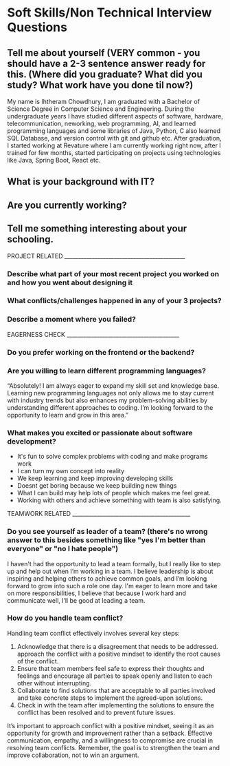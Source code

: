 # Soft Skills/Non Technical	Interview Questions		



## Tell me about yourself (VERY common - you should have a 2-3 sentence answer ready for this. (Where did you graduate? What did you study? What work have you done til now?)	
My name is Ihtheram Chowdhury, I am graduated with a Bachelor of Science Degree in Computer Science and Engineering. During the undergraduate years I have studied different aspects of software, hardware, telecommunication, neworking, web programming, AI, and learned programming languages and some libraries of Java, Python, C also learned SQL Database, and version control with git and github etc. After graduation, I started working at Revature where I am currently working right now, after I trained for few months, started participating on projects using technologies like Java, Spring Boot, React etc.

## What is your background with IT?

## Are you currently working?

## Tell me something interesting about your schooling.	

PROJECT RELATED ____________________________________________

### Describe what part of your most recent project you worked on and how you went about designing it	

### What conflicts/challenges happened in any of your 3 projects?	

### Describe a moment where you failed?			

EAGERNESS CHECK _________________________________________

### Do you prefer working on the frontend or the backend?

### Are you willing to learn different programming languages?			
“Absolutely! I am always eager to expand my skill set and knowledge base. Learning new programming languages not only allows me to stay current with industry trends but also enhances my problem-solving abilities by understanding different approaches to coding. I’m looking forward to the opportunity to learn and grow in this area.”

### What makes you excited or passionate about software development?
 - It's fun to solve complex problems with coding and make programs work
 - I can turn my own concept into reality
 - We keep learning and keep improving developing skills
 - Doesnt get boring because we keep building new things
 - What I can build may help lots of people which makes me feel great.
 - Working with others and achieve something with team is also satisfying.

TEAMWORK RELATED ___________________________________________

### Do you see yourself as leader of a team? (there's no wrong answer to this besides something like "yes I'm better than everyone" or "no I hate people")			
I haven't had the opportunity to lead a team formally, but I really like to step up and help out when I’m working in a team. I believe leadership is about inspiring and helping others to achieve common goals, and I’m looking forward to grow into such a role one day. I'm eager to learn more and take on more responsibilities, I believe that because I work hard and communicate well, I’ll be good at leading a team.

### How do you handle team conflict?
Handling team conflict effectively involves several key steps:

 1. Acknowledge that there is a disagreement that needs to be addressed. approach the conflict with a positive mindset to identify the root causes of the conflict.
 2. Ensure that team members feel safe to express their thoughts and feelings and encourage all parties to speak openly and listen to each other without interrupting.
 3. Collaborate to find solutions that are acceptable to all parties involved and take concrete steps to implement the agreed-upon solutions.
 8. Check in with the team after implementing the solutions to ensure the conflict has been resolved and to prevent future issues.

It’s important to approach conflict with a positive mindset, seeing it as an opportunity for growth and improvement rather than a setback. Effective communication, empathy, and a willingness to compromise are crucial in resolving team conflicts. Remember, the goal is to strengthen the team and improve collaboration, not to win an argument.


		
            


